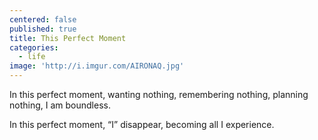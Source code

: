 ```yaml
---
centered: false
published: true
title: This Perfect Moment
categories:
  - life
image: 'http://i.imgur.com/AIRONAQ.jpg'
---
```

In this perfect moment,
wanting nothing,
remembering nothing,
planning nothing,
I am boundless.

In this perfect moment,
“I” disappear,
becoming all
I experience.
